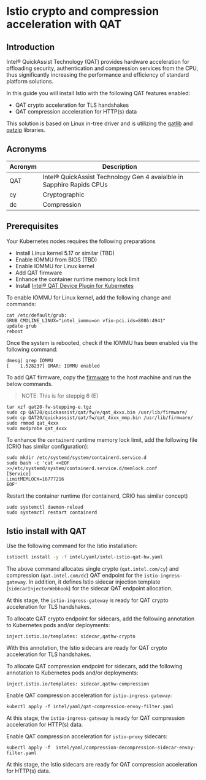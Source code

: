 # Istio crypto and compression acceleration with QAT

## Introduction

Intel® QuickAssist Technology (QAT) provides hardware acceleration for offloading security, authentication and compression services from the CPU, thus significantly increasing the performance and efficiency of standard platform solutions.

In this guide you will install Istio with the following QAT features enabled:

- QAT crypto acceleration for TLS handshakes
- QAT compression acceleration for HTTP(s) data

This solution is based on Linux in-tree driver and is utilizing the [qatlib](https://github.com/intel/qatlib)  and [qatzip](https://github.com/intel/qatzip) libraries.

## Acronyms

| Acronym | Description             |
|---------| ------------------------|
| QAT     | Intel® QuickAssist Technology Gen 4 avaialble in Sapphire Rapids CPUs |  
| cy      | Cryptographic |
| dc      | Compression |

## Prerequisites

Your Kubernetes nodes requires the following preparations

- Install Linux kernel 5.17 or similar (TBD)
- Enable IOMMU from BIOS (TBD)
- Enable IOMMU for Linux kernel
- Add QAT firmware
- Enhance the container runtime memory lock limit
- Install [Intel® QAT Device Plugin for Kubernetes](https://github.com/intel/intel-device-plugins-for-kubernetes)

To enable IOMMU for Linux kernel, add the following change and commands:

```console
cat /etc/default/grub:
GRUB_CMDLINE_LINUX="intel_iommu=on vfio-pci.ids=8086:4941"
update-grub
reboot
````

Once the system is rebooted, check if the IOMMU has been enabled via the following command:

```console
dmesg| grep IOMMU
[    1.528237] DMAR: IOMMU enabled
```

To add QAT firmware, copy the [firmware](../files/qat20-fw-stepping-e.tgz) to the host machine and run the below commands.

> NOTE: This is for steppig 6 (E)

```console
tar xzf qat20-fw-stepping-e.tgz
sudo cp QAT20/quickassist/qat/fw/e/qat_4xxx.bin /usr/lib/firmware/
sudo cp QAT20/quickassist/qat/fw/qat_4xxx_mmp.bin /usr/lib/firmware/
sudo rmmod qat_4xxx
sudo modprobe qat_4xxx
```

To enhance the `containerd` runtime memory lock limit, add the following file (CRIO has similar configuration):

```console
sudo mkdir /etc/systemd/system/containerd.service.d
sudo bash -c 'cat <<EOF >>/etc/systemd/system/containerd.service.d/memlock.conf
[Service]
LimitMEMLOCK=16777216
EOF'
```

Restart the container runtime (for containerd, CRIO has similar concept)

```console
sudo systemctl daemon-reload
sudo systemctl restart containerd
```

## Istio install with QAT

Use the following command for the Istio installation:

```bash
istioctl install -y -f intel/yaml/intel-istio-qat-hw.yaml
```

The above command allocates single crypto (`qat.intel.com/cy`) and compression (`qat.intel.com/dc`) QAT endpoint for the `istio-ingress-gateway`. In addition, it defines Istio sidecar injection template (`sidecarInjectorWebhook`) for the sidecar QAT endpoint allocation. 

At this stage, the `istio-ingress-gateway` is ready for QAT crypto acceleration for TLS handshakes.

To allocate QAT crypto endpoint for sidecars, add the following annotation to Kubernetes pods and/or deployments:

```console
inject.istio.io/templates: sidecar,qathw-crypto
```

With this annotation, the Istio sidecars are ready for QAT crypto acceleration for TLS handshakes.

To allocate QAT compression endpoint for sidecars, add the following annotation to Kubernetes pods and/or deployments:

```console
inject.istio.io/templates: sidecar,qathw-compression
```

Enable QAT compression acceleration for `istio-ingress-gateway`:

```console
kubectl apply -f intel/yaml/qat-compression-envoy-filter.yaml
```

At this stage, the `istio-ingress-gateway` is ready for QAT compression acceleration for HTTP(s) data.

Enable QAT compression acceleration for `istio-proxy` sidecars:

```console
kubectl apply -f  intel/yaml/compression-decompression-sidecar-envoy-filter.yaml
```

At this stage, the Istio sidecars are ready for QAT compression acceleration for HTTP(s) data.
